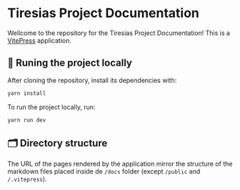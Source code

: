 # Tiresias Project Documentation

Wellcome to the repository for the Tiresias Project Documentation! This is a [VitePress](https://vitepress.dev) application.

## 🚀 Runing the project locally

After cloning the repository, install its dependencies with:

```sh
yarn install
```

To run the project locally, run:

```sh
yarn run dev
```

## 🗂️ Directory structure

The URL of the pages rendered by the application mirror the structure of the markdown files placed inside de `/docs` folder (except `/public` and `/.vitepress`).
